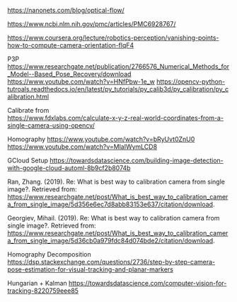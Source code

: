 https://nanonets.com/blog/optical-flow/

https://www.ncbi.nlm.nih.gov/pmc/articles/PMC6928767/ 

https://www.coursera.org/lecture/robotics-perception/vanishing-points-how-to-compute-camera-orientation-flqF4

P3P
https://www.researchgate.net/publication/2766576_Numerical_Methods_for_Model--Based_Pose_Recovery/download
https://www.youtube.com/watch?v=HNfPbw-1e_w
https://opencv-python-tutroals.readthedocs.io/en/latest/py_tutorials/py_calib3d/py_calibration/py_calibration.html

Calibrate from  
https://www.fdxlabs.com/calculate-x-y-z-real-world-coordinates-from-a-single-camera-using-opencv/

Homography
https://www.youtube.com/watch?v=bRyUvt0ZnU0
https://www.youtube.com/watch?v=MlaIWymLCD8

GCloud Setup
https://towardsdatascience.com/building-image-detection-with-google-cloud-automl-8b9cf2b8074b


Ran, Zhang. (2019). Re: What is best way to  calibration camera from single image?. Retrieved from: https://www.researchgate.net/post/What_is_best_way_to_calibration_camera_from_single_image/5d356e6ec7d8abb83153e637/citation/download. 

Georgiev, Mihail. (2019). Re: What is best way to  calibration camera from single image?. Retrieved from: https://www.researchgate.net/post/What_is_best_way_to_calibration_camera_from_single_image/5d36cb0a979fdc84d074bde2/citation/download. 

Homography Decomposition 
https://dsp.stackexchange.com/questions/2736/step-by-step-camera-pose-estimation-for-visual-tracking-and-planar-markers

Hungarian + Kalman 
https://towardsdatascience.com/computer-vision-for-tracking-8220759eee85